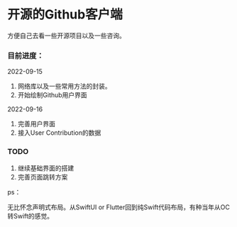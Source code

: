 # 开源的Github客户端

方便自己去看一些开源项目以及一些咨询。

### 目前进度：

2022-09-15

1. 网络库以及一些常用方法的封装。
2. 开始绘制Github用户界面

2022-09-16

1. 完善用户界面
2. 接入User Contribution的数据

### TODO

1. 继续基础界面的搭建
2. 完善页面跳转方案

ps：

无比怀念声明式布局。从SwiftUI or Flutter回到纯Swift代码布局，有种当年从OC转Swift的感觉。